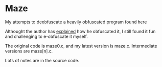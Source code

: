 Maze
====

My attempts to deobfuscate a heavily obfuscated program found [here](http://tromp.github.io/pearls.html)

Althought the author has [explained](http://tromp.github.io/maze.html) how he obfuscated it, I still found it fun and challenging to e-obfuscate it myself.

The original code is maze0.c, and my latest version is maze.c. Intermediate versions are maze[n].c.

Lots of notes are in the source code.

